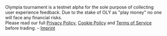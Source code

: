 Olympia tournament is a testnet alpha for the sole purpose of collecting user experience feedback. Due to the stake of OLY as "play money" no one will face any financial risks.  
Please read our full [Privacy Policy](/assets/content/PrivacyPolicy.html), [Cookie Policy](/assets/content/CookiePolicy.html) and [Terms of Service](/assets/content/TermsOfService.html) before trading. – [Imprint](/assets/content/Imprint.html)
